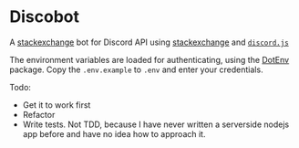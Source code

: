 # Discobot

A [stackexchange](https://www.stackexchange.com/) bot for Discord API using [stackexchange](https://www.npmjs.com/package/stackexchange) and [`discord.js`](https://github.com/hydrabolt/discord.js/)

The environment variables are loaded for authenticating, using the [DotEnv](https://www.npmjs.com/package/dotenv) package. 
Copy the `.env.example` to `.env` and enter your credentials. 

Todo:
* Get it to work first
* Refactor
* Write tests. Not TDD, because I have never written a serverside nodejs app before and have no idea how to approach it.
